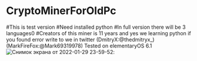 
# CryptoMinerForOldPc
#This is test version
#Need installed python
#In full version there will be 3 languages0
#Creators of this miner is 11 years and yes we learning python if you found error write to we in twitter (DmitryX:@thedmitryx_) (MarkFireFox:@Mark69319978) 
Tested on elementaryOS 6.1
![Снимок экрана от 2022-01-29 23-59-52](https://user-images.githubusercontent.com/76536605/151681646-28e87e01-6272-475f-a25c-fcfcd2d22ce0.png):









